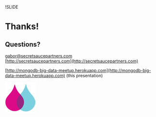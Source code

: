 !SLIDE

# Thanks!

## Questions?

gabor@secretsaucepartners.com  
[http://secretsaucepartners.com](http://secretsaucepartners.com)

[http://mongodb-big-data-meetup.herokuapp.com](http://mongodb-big-data-meetup.herokuapp.com) (this presentation)

![SSP](ssp.png)
